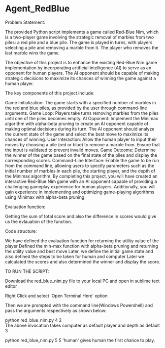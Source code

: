 # Agent_RedBlue
Problem Statement:

The provided Python script implements a game called Red-Blue Nim, which is a two-player game involving the strategic removal of marbles from two piles: a red pile and a blue pile. The game is played in turns, with players selecting a pile and removing a marble from it. The player who removes the last marble wins the game.

The objective of this project is to enhance the existing Red-Blue Nim game implementation by incorporating artificial intelligence (AI) to serve as an opponent for human players. The AI opponent should be capable of making strategic decisions to maximize its chances of winning the game against a human player.

The key components of this project include:

Game Initialization: The game starts with a specified number of marbles in the red and blue piles, as provided by the user through command-line arguments.
Game Loop: Players take turns removing marbles from the piles until one of the piles becomes empty.
AI Opponent: Implement the Minimax algorithm with alpha-beta pruning to create an AI opponent capable of making optimal decisions during its turn. The AI opponent should analyze the current state of the game and select the best move to maximize its chances of winning.
User Interaction: Allow the human player to input their moves by choosing a pile (red or blue) to remove a marble from. Ensure that the input is validated to prevent invalid moves.
Game Outcome: Determine the winner of the game based on the final state of the piles and display the corresponding scores.
Command-Line Interface: Enable the game to be run from the command line, allowing users to specify parameters such as the initial number of marbles in each pile, the starting player, and the depth of the Minimax algorithm.
By completing this project, you will have created an interactive Red-Blue Nim game with an AI opponent capable of providing a challenging gameplay experience for human players. Additionally, you will gain experience in implementing and optimizing game-playing algorithms using Minimax with alpha-beta pruning.


Evaluation function:

Getting the sum of total score and also the difference in scores would give us the evlauation of the function.

Code structure:

We have defined the evaluation function for returning the utility value of the player
Defined the min-max function with alpha-beta pruning and returning the utility value and best move
Later, we define the initial game state and also defined the steps to be taken for human and computer
Later we calculated the scores and also determined the winner and display the score.


TO RUN THE SCRIPT:

Download the red_blue_nim.py file to your local PC and open in sublime text editor

Right Click and select 'Open Terminal Here' option

Then we are prompted with the command line(Windows Powershell) and pass the arguments respectively as shown below:

python red_blue_nim.py 4 2  
The above invocation takes computer as default player and depth as default 3 


python red_blue_nim.py 5 5 'human'
gives human the first chance to play.

